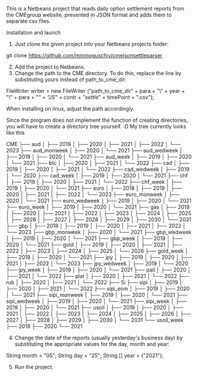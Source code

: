 This is a Netbeans project that reads daily option settlement reports from the CMEgroup website, presented in JSON format and adds them to separate csv files.

Installation and launch

1) Just clone the given project into your Netbeans projects folder:

git clone https://github.com/mmmoguschiy/cmejsonsettleparser

2) Add the project to Netbeans.
3) Change the path to the CME directory. To do this, replace the line by substituting yours instead of path_to_cme_dir:

FileWriter writer = new FileWriter ("path_to_cme_dir" + para + "\\" + year + "\\" + para + "_" + "JS_" + contr + "_settle_" + timePoint + ".csv");

When installing on linux, adjust the path accordingly.

Since the program does not implement the function of creating directories, you will have to create a directory tree yourself. :D My tree currently looks like this

CME
├── aud
│ ├── 2019
│ ├── 2020
│ ├── 2021
│ ├── 2022
│ └── 2023
├── aud_monweek
│ ├── 2020
│ └── 2021
├── aud_wedweek
│ ├── 2019
│ ├── 2020
│ └── 2021
├── aud_week
│ ├── 2019
│ ├── 2020
│ └── 2021
├── btc
│ ├── 2020
│ ├── 2021
│ └── 2022
├── cad
│ ├── 2019
│ ├── 2020
│ ├── 2021
│ └── 2022
├── cad_wedweek
│ ├── 2019
│ └── 2020
├── cad_week
│ ├── 2019
│ ├── 2020
│ └── 2021
├── chf
│ ├── 2019
│ ├── 2020
│ ├── 2021
│ └── 2022
├── chf_week
│ ├── 2019
│ ├── 2020
│ └── 2021
├── euro
│ ├── 2018
│ ├── 2019
│ ├── 2020
│ ├── 2021
│ ├── 2022
│ └── 2023
├── euro_monweek
│ ├── 2020
│ └── 2021
├── euro_wedweek
│ ├── 2019
│ ├── 2020
│ └── 2021
├── euro_week
│ ├── 2019
│ ├── 2020
│ └── 2021
├── gas
│ ├── 2019
│ ├── 2020
│ ├── 2021
│ ├── 2022
│ ├── 2023
│ ├── 2024
│ ├── 2025
│ ├── 2026
│ ├── 2027
│ ├── 2028
│ ├── 2029
│ ├── 2030
│ └── 2031
├── gbp
│ ├── 2018
│ ├── 2019
│ ├── 2020
│ ├── 2021
│ ├── 2022
│ └── 2023
├── gbp_monweek
│ ├── 2020
│ └── 2021
├── gbp_wedweek
│ ├── 2019
│ ├── 2020
│ └── 2021
├── gbp_week
│ ├── 2019
│ ├── 2020
│ └── 2021
├── gold
│ ├── 2019
│ ├── 2020
│ ├── 2021
│ ├── 2022
│ ├── 2023
│ ├── 2024
│ ├── 2025
│ └── 2026
├── gold_week
│ ├── 2019
│ ├── 2020
│ └── 2021
├── jpy
│ ├── 2019
│ ├── 2020
│ ├── 2021
│ ├── 2022
│ └── 2023
├── jpy_wedweek
│ ├── 2019
│ └── 2020
├── jpy_week
│ ├── 2019
│ ├── 2020
│ └── 2021
├── pall
│ ├── 2020
│ ├── 2021
│ └── 2022
├── plat
│ ├── 2020
│ ├── 2021
│ └── 2022
├── rub
│ ├── 2020
│ ├── 2021
│ └── 2022
├── Si
├── sipi
│ ├── 2019
│ ├── 2020
│ ├── 2021
│ └── 2022
├── sipi_eom
│ ├── 2019
│ ├── 2020
│ └── 2021
├── sipi_monweek
│ ├── 2019
│ ├── 2020
│ └── 2021
├── sipi_wedweek
│ ├── 2019
│ ├── 2020
│ └── 2021
├── sipi_week
│ ├── 2019
│ ├── 2020
│ └── 2021
├── usoil
│ ├── 2019
│ ├── 2020
│ ├── 2021
│ ├── 2022
│ ├── 2023
│ ├── 2024
│ ├── 2025
│ ├── 2026
│ ├── 2027
│ ├── 2028
│ ├── 2029
│ ├── 2030
│ └── 2031
└── usoil_week
    ├── 2019
    ├── 2020
    └── 2021

4) Change the date of the reports (usually yesterday's business day) by substituting the appropriate values ​​for the day, month and year:

String month = "05";
String day = "25";
String [] year = {"2021"};

5) Run the project. 
